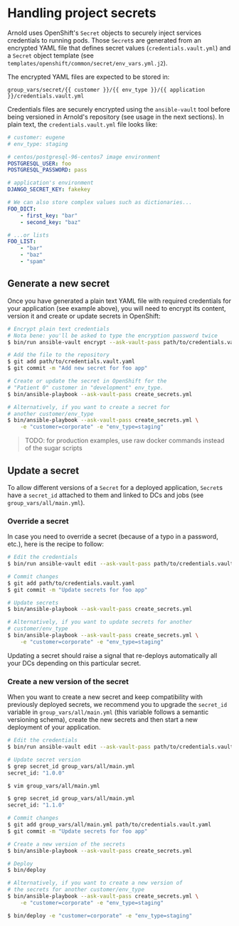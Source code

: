 # Handling project secrets

Arnold uses OpenShift's `Secret` objects to securely inject services credentials
to running pods. Those `Secret`s are generated from an encrypted YAML file that
defines secret values (`credentials.vault.yml`) and a `Secret` object template
(see `templates/openshift/common/secret/env_vars.yml.j2`).

The encrypted YAML files are expected to be stored in:

```
group_vars/secret/{{ customer }}/{{ env_type }}/{{ application }}/credentials.vault.yml
```

Credentials files are securely encrypted using the `ansible-vault` tool before
being versioned in Arnold's repository (see usage in the next sections). In
plain text, the `credentials.vault.yml` file looks like:

```yaml
# customer: eugene
# env_type: staging

# centos/postgresql-96-centos7 image environment
POSTGRESQL_USER: foo
POSTGRESQL_PASSWORD: pass

# application's environment
DJANGO_SECRET_KEY: fakekey

# We can also store complex values such as dictionaries...
FOO_DICT:
    - first_key: "bar"
    - second_key: "baz"

# ...or lists
FOO_LIST:
    - "bar"
    - "baz"
    - "spam"
```

## Generate a new secret

Once you have generated a plain text YAML file with required credentials for
your application (see example above), you will need to encrypt its content,
version it and create or update secrets in OpenShift:

```bash
# Encrypt plain text credentials
# Nota bene: you'll be asked to type the encryption password twice
$ bin/run ansible-vault encrypt --ask-vault-pass path/to/credentials.vault.yaml

# Add the file to the repository
$ git add path/to/credentials.vault.yaml
$ git commit -m "Add new secret for foo app"

# Create or update the secret in OpenShift for the
# "Patient 0" customer in "development" env_type.
$ bin/ansible-playbook --ask-vault-pass create_secrets.yml

# Alternatively, if you want to create a secret for
# another customer/env_type
$ bin/ansible-playbook --ask-vault-pass create_secrets.yml \
    -e "customer=corporate" -e "env_type=staging"
```

> TODO: for production examples, use raw docker commands instead of the sugar
> scripts

## Update a secret

To allow different versions of a `Secret` for a deployed application, `Secret`s
have a `secret_id` attached to them and linked to DCs and jobs (see
`group_vars/all/main.yml`).

### Override a secret

In case you need to override a secret (because of a typo in a password, etc.),
here is the recipe to follow:

```bash
# Edit the credentials
$ bin/run ansible-vault edit --ask-vault-pass path/to/credentials.vault.yaml

# Commit changes
$ git add path/to/credentials.vault.yaml
$ git commit -m "Update secrets for foo app"

# Update secrets
$ bin/ansible-playbook --ask-vault-pass create_secrets.yml

# Alternatively, if you want to update secrets for another
# customer/env_type
$ bin/ansible-playbook --ask-vault-pass create_secrets.yml \
    -e "customer=corporate" -e "env_type=staging"
```

Updating a secret should raise a signal that re-deploys automatically all your
DCs depending on this particular secret.

### Create a new version of the secret

When you want to create a new secret and keep compatibility with previously
deployed secrets, we recommend you to upgrade the `secret_id` variable in
`group_vars/all/main.yml` (this variable follows a semantic versioning schema),
create the new secrets and then start a new deployment of your application.

```bash
# Edit the credentials
$ bin/run ansible-vault edit --ask-vault-pass path/to/credentials.vault.yaml

# Update secret version
$ grep secret_id group_vars/all/main.yml
secret_id: "1.0.0"

$ vim group_vars/all/main.yml

$ grep secret_id group_vars/all/main.yml
secret_id: "1.1.0"

# Commit changes
$ git add group_vars/all/main.yml path/to/credentials.vault.yaml
$ git commit -m "Update secrets for foo app"

# Create a new version of the secrets
$ bin/ansible-playbook --ask-vault-pass create_secrets.yml

# Deploy
$ bin/deploy

# Alternatively, if you want to create a new version of
# the secrets for another customer/env_type
$ bin/ansible-playbook --ask-vault-pass create_secrets.yml \
    -e "customer=corporate" -e "env_type=staging"

$ bin/deploy -e "customer=corporate" -e "env_type=staging"
```
